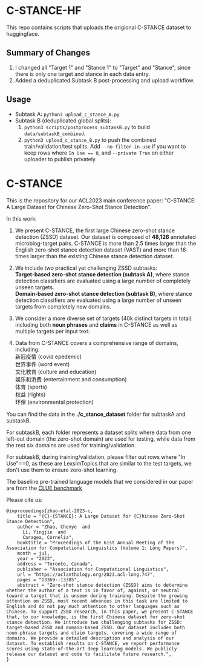 # C-STANCE-HF

This repo contains scripts that uploads the origional C-STANCE dataset to huggingface.

## Summary of Changes
1. I changed all "Target 1" and "Stance 1" to "Target" and "Stance", since there is only one target and stance in each data entry.
2. Added a deduplicated Subtask B post-processing and upload workflow.

## Usage
- Subtask A: `python3 upload_c_stance_A.py`
- Subtask B (deduplicated global splits):
  1. `python3 scripts/postprocess_subtaskB.py` to build `data/subtaskB_combined`.
  2. `python3 upload_c_stance_B.py` to push the combined train/validation/test splits. Add `--no-filter-in-use` if you want to keep rows where `In Use == 0`, and `--private True` on either uploader to publish privately.

# C-STANCE

This is the repository for our ACL2023 main conference paper: "C-STANCE: A Large Dataset for Chinese Zero-Shot Stance Detection".

In this work:

1. We present C-STANCE, the first large Chinese zero-shot stance detection (ZSSD) dataset. Our dataset is composed of **48,126** annotated microblog-target pairs. C-STANCE is more than 2.5 times larger than the English zero-shot stance detection dataset (VAST) and more than 16 times larger than the existing Chinese stance detection dataset.

2. We include two practical yet challenging ZSSD subtasks:<br />
   **Target-based zero-shot stance detection (subtask A)**, where stance detection classifiers are evaluated using a large number of completely unseen targets.<br />
   **Domain-based zero-shot stance detection (subtask B)**, where stance detection classifiers are evaluated using a large number of unseen targets from completely new domains.

3. We consider a more diverse set of targets (40k distinct targets in total) including both **noun phrases** and **claims** in C-STANCE as well as multiple targets per input text.

4. Data from C-STANCE covers a comprehensive range of domains, including:<br />
   新冠疫情 (covid epedemic)<br />
   世界事件 (word event)<br />
   文化教育 (culture and education)<br />
   娱乐和消费 (entertainment and consumption)<br />
   体育 (sports)<br />
   权益 (rights)<br />
   环保 (environmental protection)<br />

You can find the data in the **./c_stance_dataset** folder for subtaskA and subtaskB.

For subtaskB, each folder represents a dataset splits where data from one left-out domain (the zero-shot domain) are used for testing, while data from the rest six domains are used for training/validation.

For subtaskB, during training/validation, please filter out rows where "In Use"==0, as these are LexsimTopics that are similar to the test targets, we don't use them to ensure zero-shot learning.

The baseline pre-trained language models that we considered in our paper are from the [CLUE benchmark](https://github.com/CLUEbenchmark/CLUE)

Please cite us:

```
@inproceedings{zhao-etal-2023-c,
    title = "{C}-{STANCE}: A Large Dataset for {C}hinese Zero-Shot Stance Detection",
    author = "Zhao, Chenye  and
      Li, Yingjie  and
      Caragea, Cornelia",
    booktitle = "Proceedings of the 61st Annual Meeting of the Association for Computational Linguistics (Volume 1: Long Papers)",
    month = jul,
    year = "2023",
    address = "Toronto, Canada",
    publisher = "Association for Computational Linguistics",
    url = "https://aclanthology.org/2023.acl-long.747",
    pages = "13369--13385",
    abstract = "Zero-shot stance detection (ZSSD) aims to determine whether the author of a text is in favor of, against, or neutral toward a target that is unseen during training. Despite the growing attention on ZSSD, most recent advances in this task are limited to English and do not pay much attention to other languages such as Chinese. To support ZSSD research, in this paper, we present C-STANCE that, to our knowledge, is the first Chinese dataset for zero-shot stance detection. We introduce two challenging subtasks for ZSSD: target-based ZSSD and domain-based ZSSD. Our dataset includes both noun-phrase targets and claim targets, covering a wide range of domains. We provide a detailed description and analysis of our dataset. To establish results on C-STANCE, we report performance scores using state-of-the-art deep learning models. We publicly release our dataset and code to facilitate future research.",
}
```
